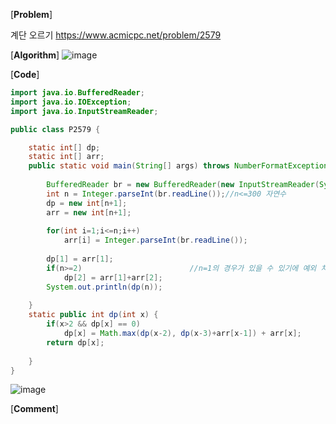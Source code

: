 [**Problem**]

계단 오르기 https://www.acmicpc.net/problem/2579

[**Algorithm**]
![image](https://user-images.githubusercontent.com/49296139/136130915-a699f374-f1b0-4b11-a8ab-50ee4a7431a9.png)

[**Code**]
```java
import java.io.BufferedReader;
import java.io.IOException;
import java.io.InputStreamReader;

public class P2579 {

	static int[] dp;
	static int[] arr;
	public static void main(String[] args) throws NumberFormatException, IOException {
		
		BufferedReader br = new BufferedReader(new InputStreamReader(System.in));	
		int n = Integer.parseInt(br.readLine());//n<=300 자연수
		dp = new int[n+1];
		arr = new int[n+1];
		
		for(int i=1;i<=n;i++) 
			arr[i] = Integer.parseInt(br.readLine());
	
		dp[1] = arr[1];
		if(n>=2)						//n=1의 경우가 있을 수 있기에 예외 처리 
			dp[2] = arr[1]+arr[2]; 
		System.out.println(dp(n));
		
	}
	static public int dp(int x) {
		if(x>2 && dp[x] == 0)
			dp[x] = Math.max(dp(x-2), dp(x-3)+arr[x-1]) + arr[x];
		return dp[x];
		
	}
}
```
![image](https://user-images.githubusercontent.com/49296139/136129464-906dc19e-f184-4ca0-9601-b0b1208cfb4b.png)

[**Comment**]

